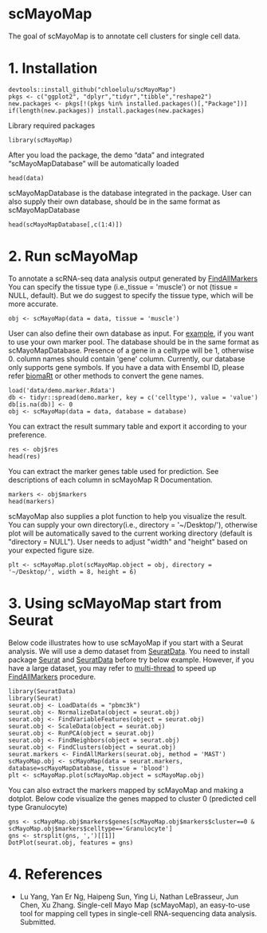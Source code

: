 <!-- README.md is generated from README.Rmd. Please edit that file -->

# scMayoMap

<!-- badges: start -->
<!-- badges: end -->

The goal of scMayoMap is to annotate cell clusters for single cell data.

# 1. Installation

``` {r, message=FALSE, warnings = F, results=FALSE}
devtools::install_github("chloelulu/scMayoMap")
pkgs <- c("ggplot2", "dplyr","tidyr","tibble","reshape2")
new.packages <- pkgs[!(pkgs %in% installed.packages()[,"Package"])]
if(length(new.packages)) install.packages(new.packages)
```

Library required packages
```{r, message=FALSE, warning=FALSE}
library(scMayoMap)
```

After you load the package, the demo “data” and integrated “scMayoMapDatabase”
will be automatically loaded

``` {r, message=FALSE, warning=FALSE}
head(data)
```

scMayoMapDatabase is the database integrated in the package. User can also supply their own database, should be in the same format as scMayoMapDatabase

``` {r, message=FALSE, warning=FALSE}
head(scMayoMapDatabase[,c(1:4)])
```


# 2. Run scMayoMap

To annotate a scRNA-seq data analysis output generated by [FindAllMarkers](https://satijalab.org/seurat/reference/findallmarkers)
You can specify the tissue type (i.e.,tissue = 'muscle') or not (tissue = NULL, default). But we do suggest to specify the tissue type, which will be more accurate. 

```{r, message=FALSE, warning=FALSE}
obj <- scMayoMap(data = data, tissue = 'muscle')
```

User can also define their own database as input. For [example](https://github.com/chloelulu/scMayoMap/blob/main/data/demo.marker.Rdata), if you want to use your own marker pool. The database should be in the same format as scMayoMapDatabase. Presence of a gene in a celltype will be 1, otherwise 0. column names should contain 'gene' column. Currently, our database only supports gene symbols. If you have a data with Ensembl ID, please refer [biomaRt](https://bioconductor.org/packages/release/bioc/html/biomaRt.html) or other methods to convert the gene names. 
```{r, message=FALSE, warning=FALSE}
load('data/demo.marker.Rdata')
db <- tidyr::spread(demo.marker, key = c('celltype'), value = 'value')
db[is.na(db)] <- 0
obj <- scMayoMap(data = data, database = database)
```


You can extract the result summary table and export it according to your preference.
```{r, message=FALSE, warning=FALSE}
res <- obj$res
head(res)
```

You can extract the marker genes table used for prediction. See descriptions of each column in scMayoMap R Documentation.
```{r, message=FALSE, warning=FALSE}
markers <- obj$markers
head(markers)
```

scMayoMap also supplies a plot function to help you visualize the result. You can supply your own directory(i.e., directory = '~/Desktop/'), otherwise plot will be automatically saved to the current working directory (default is "directory = NULL"). User needs to adjust "width" and "height" based on your expected figure size.
```{r, fig.retina = 4, fig.width= 7, fig.height=5, results=FALSE, message=FALSE, warning=FALSE}
plt <- scMayoMap.plot(scMayoMap.object = obj, directory = '~/Desktop/', width = 8, height = 6)
```

# 3. Using scMayoMap start from Seurat 

Below code illustrates how to use scMayoMap if you start with a Seurat analysis. We will use a demo dataset from [SeuratData](https://github.com/satijalab/seurat-data). You need to install package [Seurat](https://satijalab.org/seurat/articles/install.html) and [SeuratData](https://github.com/satijalab/seurat-data) before try below example. However, if you have a large dataset, you may refer to [multi-thread](https://github.com/satijalab/seurat/issues/1865) to speed up [FindAllMarkers](https://satijalab.org/seurat/reference/findallmarkers) procedure.
```{r,fig.retina = 4, fig.width= 7, fig.height=5, results=FALSE, message=FALSE, warning=FALSE}
library(SeuratData)
library(Seurat)
seurat.obj <- LoadData(ds = "pbmc3k") 
seurat.obj <- NormalizeData(object = seurat.obj)
seurat.obj <- FindVariableFeatures(object = seurat.obj)
seurat.obj <- ScaleData(object = seurat.obj)
seurat.obj <- RunPCA(object = seurat.obj)
seurat.obj <- FindNeighbors(object = seurat.obj)
seurat.obj <- FindClusters(object = seurat.obj)
seurat.markers <- FindAllMarkers(seurat.obj, method = 'MAST')
scMayoMap.obj <- scMayoMap(data = seurat.markers, database=scMayoMapDatabase, tissue = 'blood')
plt <- scMayoMap.plot(scMayoMap.object = scMayoMap.obj)
```

You can also extract the markers mapped by scMayoMap and making a dotplot. 
Below code visualize the genes mapped to cluster 0 (predicted cell type Granulocyte)
```{r,fig.retina = 4, fig.width= 8, fig.height=5, results=FALSE, message=FALSE, warning=FALSE}
gns <- scMayoMap.obj$markers$genes[scMayoMap.obj$markers$cluster==0 & scMayoMap.obj$markers$celltype=='Granulocyte']
gns <- strsplit(gns, ',')[[1]]
DotPlot(seurat.obj, features = gns)
```

# 4. References

  - Lu Yang, Yan Er Ng, Haipeng Sun, Ying Li, Nathan LeBrasseur, Jun Chen, Xu Zhang. Single-cell Mayo Map (scMayoMap), an easy-to-use tool for mapping cell types in single-cell RNA-sequencing data analysis. Submitted.

